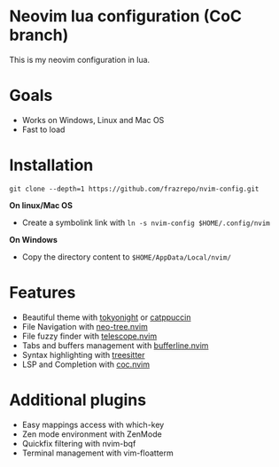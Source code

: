 
# Neovim lua configuration (CoC branch)
This is my neovim configuration in lua.

# Goals
* Works on Windows, Linux and Mac OS
* Fast to load

# Installation
```
git clone --depth=1 https://github.com/frazrepo/nvim-config.git
```

**On linux/Mac OS**
* Create a symbolink link with `ln -s nvim-config $HOME/.config/nvim`


**On Windows**
* Copy the directory content to `$HOME/AppData/Local/nvim/`

# Features
* Beautiful theme with [tokyonight](https://github.com/folke/tokyonight.nvim) or [catppuccin](https://github.com/catppuccin/nvim)
* File Navigation with [neo-tree.nvim](https://github.com/nvim-neo-tree/neo-tree.nvim)
* File fuzzy finder with [telescope.nvim](https://github.com/nvim-telescope/telescope.nvim)
* Tabs and buffers management with [bufferline.nvim](https://github.com/akinsho/bufferline.nvim)
* Syntax highlighting with [treesitter](https://github.com/nvim-treesitter/nvim-treesitter)
* LSP and Completion with [coc.nvim](https://github.com/neoclide/coc.nvim)

# Additional plugins
* Easy mappings access with which-key
* Zen mode environment with ZenMode
* Quickfix filtering with nvim-bqf
* Terminal management with vim-floatterm
